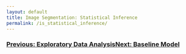 ```yaml
---
layout: default
title: Image Segmentation: Statistical Inference
permalink: /is_statistical_inference/
---
```


### [Previous: Exploratory Data Analysis](https://cemalec.github.io/is_eda)[Next: Baseline Model](https://cemalec.github.io/is_baseline_model)
